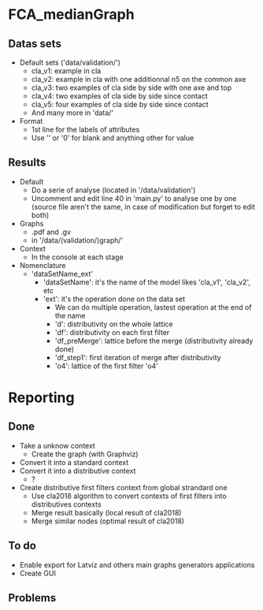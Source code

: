 # FCA_medianGraph
## Datas sets
* Default sets ('data/validation/')
  * cla_v1: example in cla
  * cla_v2: example in cla with one additionnal n5 on the common axe
  * cla_v3: two examples of cla side by side with one axe and top
  * cla_v4: two examples of cla side by side since contact
  * cla_v5: four examples of cla side by side since contact
  * And many more in 'data/'
* Format
  * 1st line for the labels of attributes
  * Use '' or '0' for blank and anything other for value

## Results
* Default
  * Do a serie of analyse (located in '/data/validation')
  * Uncomment and edit line 40 in 'main.py' to analyse one by one (source file aren't the same, in case of modification but forget to edit both)
* Graphs
  * .pdf and .gv
  * in '/data/(validation/)graph/'
* Context
  * In the console at each stage
* Nomenclature
  * 'dataSetName_ext'
    * 'dataSetName': it's the name of the model likes 'cla_v1', 'cla_v2', etc
    * 'ext': it's the operation done on the data set
      * We can do multiple operation, lastest operation at the end of the name
      * 'd': distributivity on the whole lattice
      * 'df': distributivity on each first filter
      * 'df_preMerge': lattice before the merge (distributivity already done)
      * 'df_step1': first iteration of merge after distributivity
      * 'o4': lattice of the first filter 'o4'

# Reporting
## Done
* Take a unknow context
  * Create the graph (with Graphviz)
* Convert it into a standard context
* Convert it into a distributive context
  * ?
* Create distributive first filters context from global strandard one
  * Use cla2018 algorithm to convert contexts of first filters into distributives contexts
  * Merge result basically (local result of cla2018)
  * Merge similar nodes (optimal result of cla2018)
## To do
* Enable export for Latviz and others main graphs generators applications
* Create GUI
## Problems
